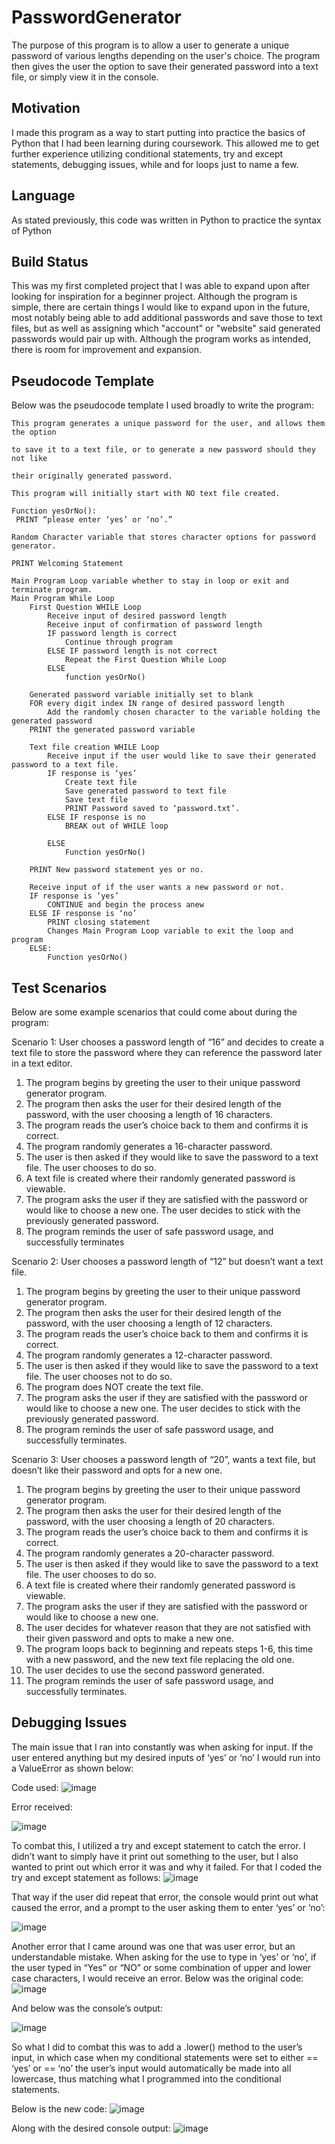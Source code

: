 # PasswordGenerator
The purpose of this program is to allow a user to generate a unique password of various lengths depending on the user's choice. 
The program then gives the user the option to save their generated password into a text file, or simply view it in the console.
## Motivation
I made this program as a way to start putting into practice the basics of Python that I had been learning during coursework.
This allowed me to get further experience utilizing conditional statements, try and except statements, debugging issues, while and for loops
just to name a few.
## Language
As stated previously, this code was written in Python to practice the syntax of Python
## Build Status
This was my first completed project that I was able to expand upon after looking for inspiration for a beginner project.
Although the program is simple, there are certain things I would like to expand upon in the future, most notably being able to add
additional passwords and save those to text files, but as well as assigning which "account" or "website" said generated passwords
would pair up with. Although the program works as intended, there is room for improvement and expansion. 
## Pseudocode Template
Below was the pseudocode template I used broadly to write the program:

	This program generates a unique password for the user, and allows them the option

	to save it to a text file, or to generate a new password should they not like

	their originally generated password.

	This program will initially start with NO text file created.

	Function yesOrNo():
  	 PRINT “please enter ‘yes’ or ‘no’.”

	Random Character variable that stores character options for password generator.

	PRINT Welcoming Statement

	Main Program Loop variable whether to stay in loop or exit and terminate program.
	Main Program While Loop
		First Question WHILE Loop
			Receive input of desired password length
			Receive input of confirmation of password length
			IF password length is correct
				Continue through program
			ELSE IF password length is not correct
				Repeat the First Question While Loop
			ELSE
				function yesOrNo()

		Generated password variable initially set to blank
		FOR every digit index IN range of desired password length
			Add the randomly chosen character to the variable holding the generated password
		PRINT the generated password variable
		
		Text file creation WHILE Loop
			Receive input if the user would like to save their generated password to a text file.
			IF response is ‘yes’
				Create text file
				Save generated password to text file
				Save text file
				PRINT Password saved to ‘password.txt’.
			ELSE IF response is no
				BREAK out of WHILE loop

			ELSE
				Function yesOrNo()

		PRINT New password statement yes or no.

		Receive input of if the user wants a new password or not.
		IF response is ‘yes’
			CONTINUE and begin the process anew
		ELSE IF response is ‘no’
			PRINT closing statement
			Changes Main Program Loop variable to exit the loop and program
		ELSE:
			Function yesOrNo()
		
## Test Scenarios
Below are some example scenarios that could come about during the program:

Scenario 1: User chooses a password length of “16” and decides to create a text file to store the password where they can reference the password later in a text editor.
1.	The program begins by greeting the user to their unique password generator program.
2.	The program then asks the user for their desired length of the password, with the user choosing a length of 16 characters.
3.	The program reads the user’s choice back to them and confirms it is correct.
4.	The program randomly generates a 16-character password.
5.	The user is then asked if they would like to save the password to a text file. The user chooses to do so.
6.	A text file is created where their randomly generated password is viewable.
7.	The program asks the user if they are satisfied with the password or would like to choose a new one. The user decides to stick with the previously generated password.
8.	The program reminds the user of safe password usage, and successfully terminates

Scenario 2: User chooses a password length of “12” but doesn’t want a text file.
1.	The program begins by greeting the user to their unique password generator program.
2.	The program then asks the user for their desired length of the password, with the user choosing a length of 12 characters.
3.	The program reads the user’s choice back to them and confirms it is correct.
4.	The program randomly generates a 12-character password.
5.	The user is then asked if they would like to save the password to a text file. The user chooses not to do so.
6.	The program does NOT create the text file.
7.	The program asks the user if they are satisfied with the password or would like to choose a new one. The user decides to stick with the previously generated password.
8.	The program reminds the user of safe password usage, and successfully terminates.

Scenario 3: User chooses a password length of “20”, wants a text file, but doesn’t like their password and opts for a new one.
1.	The program begins by greeting the user to their unique password generator program.
2.	The program then asks the user for their desired length of the password, with the user choosing a length of 20 characters.
3.	The program reads the user’s choice back to them and confirms it is correct.
4.	The program randomly generates a 20-character password.
5.	The user is then asked if they would like to save the password to a text file. The user chooses to do so.
6.	A text file is created where their randomly generated password is viewable.
7.	The program asks the user if they are satisfied with the password or would like to choose a new one.
8.	The user decides for whatever reason that they are not satisfied with their given password and opts to make a new one.
9.	The program loops back to beginning and repeats steps 1-6, this time with a new password, and the new text file replacing the old one.
10.	The user decides to use the second password generated.
11.	The program reminds the user of safe password usage, and successfully terminates.

## Debugging Issues
The main issue that I ran into constantly was when asking for input. If the user entered anything but my desired inputs of ‘yes’ or ‘no’ I would run into a ValueError as shown below:

Code used:
![image](https://user-images.githubusercontent.com/104124602/214954619-a818b9b3-b736-4051-8f40-f934e492f35a.png)

Error received:

![image](https://user-images.githubusercontent.com/104124602/214954753-67adc24e-9a01-4f49-818f-eeae8064987b.png)

To combat this, I utilized a try and except statement to catch the error. I didn’t want to simply have it print out something to the user, but I also wanted to print out which error it was and why it failed. For that I coded the try and except statement as follows:
![image](https://user-images.githubusercontent.com/104124602/214954811-ee63c4e9-31a3-4da8-9cfa-734bb26a6c75.png)

That way if the user did repeat that error, the console would print out what caused the error, and a prompt to the user asking them to enter ‘yes’ or ‘no’:

![image](https://user-images.githubusercontent.com/104124602/214954931-320b4719-2362-4eab-85d9-739e1cdb878c.png)

Another error that I came around was one that was user error, but an understandable mistake. When asking for the use to type in ‘yes’ or ‘no’, if the user typed in “Yes” or “NO” or some combination of upper and lower case characters, I would receive an error. Below was the original code:
![image](https://user-images.githubusercontent.com/104124602/214954983-bdb0a9eb-eb9f-490a-816e-e163e5303775.png)

And below was the console’s output:

![image](https://user-images.githubusercontent.com/104124602/214955031-86edf99b-c437-4d7d-9fc7-11b585d365ea.png)

So what I did to combat this was to add a .lower() method to the user’s input, in which case when my conditional statements were set to either == ‘yes’ or == ‘no’ the user’s input would automatically be made into all lowercase, thus matching what I programmed into the conditional statements.

Below is the new code:
![image](https://user-images.githubusercontent.com/104124602/214955120-7890af05-d389-4372-a225-3f6bb23ebca4.png)

Along with the desired console output:
![image](https://user-images.githubusercontent.com/104124602/214955161-c3f6d9ad-9ef6-4160-9a5e-bde99ff285f7.png)
